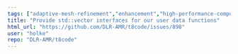 ```yaml
---
tags: ["adaptive-mesh-refinement","enhancement","high-performance-computing","hpc","mesh","modeling","mpi","parallel","parallel-computing","shouldn't-take-long","simulation"]
title: "Provide std::vector interfaces for our user data functions"
html_url: "https://github.com/DLR-AMR/t8code/issues/898"
user: "holke"
repo: "DLR-AMR/t8code"
---
```


